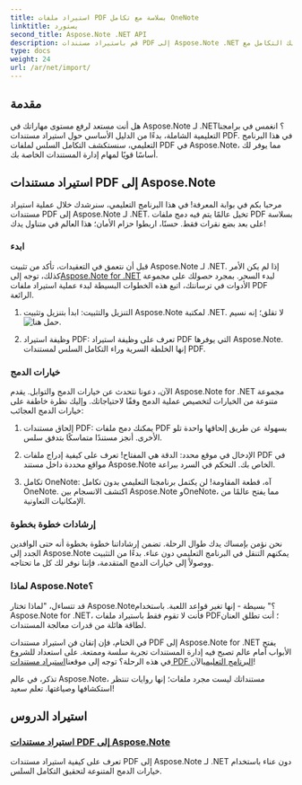 ```yaml
---
title: استيراد ملفات PDF بسلاسة مع تكامل OneNote
linktitle: يستورد
second_title: Aspose.Note .NET API
description: قم باستيراد مستندات PDF إلى Aspose.Note .NET مع التكامل السلس باستخدام خيارات الدمج المتنوعة. تعلم من خلال البرامج التعليمية خطوة بخطوة، بما في ذلك التكامل مع OneNote.
type: docs
weight: 24
url: /ar/net/import/
---
```


## مقدمة

هل أنت مستعد لرفع مستوى مهاراتك في Aspose.Note لـ .NET؟ انغمس في برامجنا التعليمية الشاملة، بدءًا من الدليل الأساسي حول استيراد مستندات PDF. في هذا البرنامج التعليمي، سنستكشف التكامل السلس لملفات PDF في Aspose.Note، مما يوفر لك أساسًا قويًا لمهام إدارة المستندات الخاصة بك.

## استيراد مستندات PDF إلى Aspose.Note

مرحبا بكم في بوابة المعرفة! في هذا البرنامج التعليمي، سنرشدك خلال عملية استيراد مستندات PDF إلى Aspose.Note لـ .NET. تخيل عالمًا يتم فيه دمج ملفات PDF بسلاسة على بعد بضع نقرات فقط. حسنًا، اربطوا حزام الأمان؛ هذا العالم في متناول يدك!

### ابدء

 قبل أن نتعمق في التعقيدات، تأكد من تثبيت Aspose.Note لـ .NET. إذا لم يكن الأمر كذلك، توجه إلى[Aspose.Note for .NET](https://products.aspose.com/note/net) لبدء السحر. بمجرد حصولك على مجموعة الأدوات في ترسانتك، اتبع هذه الخطوات البسيطة لبدء عملية استيراد ملفات PDF الرائعة.

1. التنزيل والتثبيت: ابدأ بتنزيل وتثبيت Aspose.Note لمكتبة .NET. لا تقلق؛ إنه نسيم![حمل هنا](https://downloads.aspose.com/note/net).

2. وظيفة استيراد PDF: تعرف على وظيفة استيراد PDF التي يوفرها Aspose.Note. إنها الخلطة السرية وراء التكامل السلس لمستندات PDF.

### خيارات الدمج

الآن، دعونا نتحدث عن خيارات الدمج والتوابل. يقدم Aspose.Note for .NET مجموعة متنوعة من الخيارات لتخصيص عملية الدمج وفقًا لاحتياجاتك. وإليك نظرة خاطفة على خيارات الدمج العجائب:

1. إلحاق مستندات PDF: يمكنك دمج ملفات PDF بسهولة عن طريق إلحاقها واحدة تلو الأخرى. أنجز مستندًا متماسكًا بتدفق سلس.

2. الإدخال في موقع محدد: الدقة هي المفتاح! تعرف على كيفية إدراج ملفات PDF في مواقع محددة داخل مستند Aspose.Note الخاص بك. التحكم في السرد ببراعة.

3. تكامل OneNote: آه، قطعة المقاومة! لن يكتمل برنامجنا التعليمي بدون تكامل OneNote. اكتشف الانسجام بين Aspose.Note وOneNote، مما يفتح عالمًا من الإمكانيات التعاونية.

### إرشادات خطوة بخطوة

نحن نؤمن بإمساك يدك طوال الرحلة. تضمن إرشاداتنا خطوة بخطوة أنه حتى الوافدين الجدد إلى Aspose.Note يمكنهم التنقل في البرنامج التعليمي دون عناء. بدءًا من التثبيت ووصولاً إلى خيارات الدمج المتقدمة، فإننا نوفر لك كل ما تحتاجه.

### لماذا Aspose.Note؟

قد تتساءل، "لماذا تختار Aspose.Note؟" بسيطة - إنها تغير قواعد اللعبة. باستخدام Aspose.Note for .NET، فأنت لا تقوم فقط باستيراد ملفات PDF؛ أنت تطلق العنان لطاقة هائلة من قدرات معالجة المستندات.

 في الختام، فإن إتقان فن استيراد مستندات PDF إلى Aspose.Note for .NET يفتح الأبواب أمام عالم تصبح فيه إدارة المستندات تجربة سلسة وممتعة. على استعداد للشروع في هذه الرحلة؟ توجه إلى موقعنا[استيراد مستندات PDF البرنامج التعليمي](./import-pdf-documents/)الآن!

تذكر، في عالم Aspose.Note، مستنداتك ليست مجرد ملفات؛ إنها روايات تنتظر استكشافها وصياغتها. تعلم سعيد!
## استيراد الدروس
### [استيراد مستندات PDF إلى Aspose.Note](./import-pdf-documents/)
تعرف على كيفية استيراد مستندات PDF إلى Aspose.Note لـ .NET دون عناء باستخدام خيارات الدمج المتنوعة لتحقيق التكامل السلس.